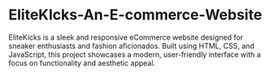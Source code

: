 # EliteKIcks-An-E-commerce-Website
EliteKicks is a sleek and responsive eCommerce website designed for sneaker enthusiasts and fashion aficionados. Built using HTML, CSS, and JavaScript, this project showcases a modern, user-friendly interface with a focus on functionality and aesthetic appeal.
